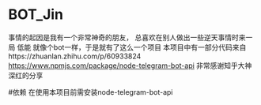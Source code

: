 # BOT_Jin
事情的起因是我有一个非常神奇的朋友，
总喜欢在别人做出一些逆天事情时来一局
低能
就像个bot一样，于是就有了这么一个项目
本项目中有一部分代码来自https://zhuanlan.zhihu.com/p/60933824
                      https://www.npmjs.com/package/node-telegram-bot-api
非常感谢知乎大神深红的分享

#依赖
在使用本项目前需安装node-telegram-bot-api

